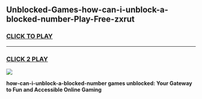 
## Unblocked-Games-how-can-i-unblock-a-blocked-number-Play-Free-zxrut
<h3>
<a href="https://premium76.site?title=how-can-i-unblock-a-blocked-number&ref=23A">CLICK TO PLAY</a></h3>
<hr>

<h3>
<a href="https://premium76.site?title=how-can-i-unblock-a-blocked-number&ref=23A">CLICK 2 PLAY</a>
  
</h3>

<a href="https://premium76.site?title=how-can-i-unblock-a-blocked-number&ref=23A"><img src="https://clearcache.store/games.png"></a>


**how-can-i-unblock-a-blocked-number games unblocked: Your Gateway to Fun and Accessible Online Gaming**

